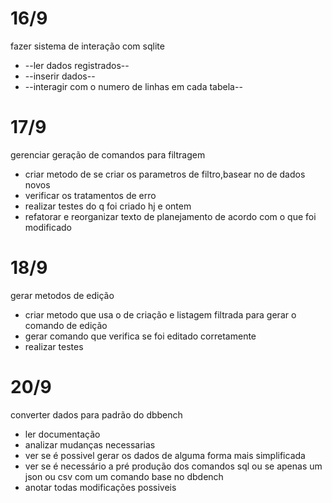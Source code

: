 <h1>16/9</h1>
fazer sistema de interação com sqlite

* --ler dados registrados--
* --inserir dados--
* --interagir com o numero de linhas em cada tabela--

<h1>17/9</h1>
gerenciar geração de comandos para filtragem

* criar metodo de se criar os parametros de filtro,basear no de dados novos
* verificar os tratamentos de erro
* realizar testes do q foi criado hj e ontem
* refatorar e reorganizar texto de planejamento de acordo com o que foi modificado

<h1>18/9</h1>
gerar metodos de edição

* criar metodo que usa o de criação e listagem filtrada para gerar o comando de edição
* gerar comando que verifica se foi editado corretamente
* realizar testes

<h1>20/9</h1>
converter dados para padrão do dbbench

* ler documentação
* analizar mudanças necessarias
* ver se é possivel gerar os dados de alguma forma mais simplificada
* ver se é necessário a pré produção dos comandos sql ou se apenas um json ou csv com um comando base no dbdench
* anotar todas modificações possiveis
